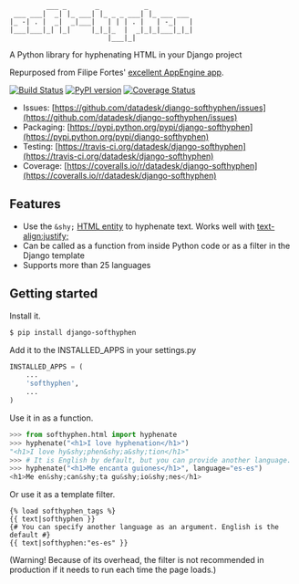 
<pre><code>         ___ _       _           _
 ___ ___|  _| |_ ___| |_ _ _ ___| |_ ___ ___
|_ -| . |  _|  _|___|   | | | . |   | -_|   |
|___|___|_| |_|     |_|_|_  |  _|_|_|___|_|_|
                        |___|_|              </code></pre>

A Python library for hyphenating HTML in your Django project

Repurposed from Filipe Fortes' [excellent AppEngine app](https://github.com/fortes/softhyphen).

[![Build Status](https://travis-ci.org/datadesk/django-softhyphen.png?branch=master)](https://travis-ci.org/datadesk/django-softhyphen)
[![PyPI version](https://badge.fury.io/py/django-softhyphen.png)](http://badge.fury.io/py/django-softhyphen)
[![Coverage Status](https://coveralls.io/repos/datadesk/django-softhyphen/badge.png?branch=master)](https://coveralls.io/r/datadesk/django-softhyphen?branch=master)

* Issues: [https://github.com/datadesk/django-softhyphen/issues](https://github.com/datadesk/django-softhyphen/issues)
* Packaging: [https://pypi.python.org/pypi/django-softhyphen](https://pypi.python.org/pypi/django-softhyphen)
* Testing: [https://travis-ci.org/datadesk/django-softhyphen](https://travis-ci.org/datadesk/django-softhyphen)
* Coverage: [https://coveralls.io/r/datadesk/django-softhyphen](https://coveralls.io/r/datadesk/django-softhyphen)

Features
--------

* Use the ``&shy;`` [HTML entity](http://www.w3.org/TR/html4/struct/text.html#h-9.3.3) to hyphenate text. Works well with [text-align:justify;](http://www.w3schools.com/cssref/pr_text_text-align.asp)
* Can be called as a function from inside Python code or as a filter in the Django template
* Supports more than 25 languages

Getting started
---------------

Install it.

```bash
$ pip install django-softhyphen
```

Add it to the INSTALLED_APPS in your settings.py

```python
INSTALLED_APPS = (
    ...
    'softhyphen',
    ...
)
```

Use it in as a function.

```python
>>> from softhyphen.html import hyphenate
>>> hyphenate("<h1>I love hyphenation</h1>")
"<h1>I love hy&shy;phen&shy;a&shy;tion</h1>"
>>> # It is English by default, but you can provide another language.
>>> hyphenate("<h1>Me encanta guiones</h1>", language="es-es")
<h1>Me en&shy;can&shy;ta gu&shy;io&shy;nes</h1>
```

Or use it as a template filter.

```django+html
{% load softhyphen_tags %}
{{ text|softhyphen }}
{# You can specify another language as an argument. English is the default #}
{{ text|softhyphen:"es-es" }}
```

(Warning! Because of its overhead, the filter is not recommended in production if it needs to run each time the page loads.)
